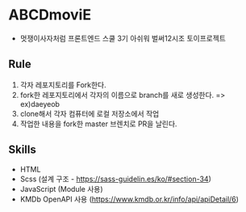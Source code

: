 # ABCDmoviE

- 멋쟁이사자처럼 프론트엔드 스쿨 3기 아쉬워 벌써12시조 토이프로젝트



## Rule

1. 각자 레포지토리를 Fork한다.
2. fork한 레포지토리에서 각자의 이름으로 branch를 새로 생성한다. => ex)daeyeob
3. clone해서 각자 컴퓨터에 로컬 저장소에서 작업
4. 작업한 내용을 fork한 master 브렌치로 PR을 날린다. 

## Skills

- HTML
- Scss (설계 구조 - https://sass-guidelin.es/ko/#section-34)
- JavaScript (Module 사용)
- KMDb OpenAPI 사용 (https://www.kmdb.or.kr/info/api/apiDetail/6)

